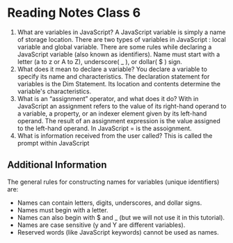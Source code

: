 # Reading Notes Class 6

1. What are variables in JavaScript? A JavaScript variable is simply a name of storage location. There are two types of variables in JavaScript : local variable and global variable. There are some rules while declaring a JavaScript variable (also known as identifiers). Name must start with a letter (a to z or A to Z), underscore( _ ), or dollar( $ ) sign.
2. What does it mean to declare a variable? You declare a variable to specify its name and characteristics. The declaration statement for variables is the Dim Statement. Its location and contents determine the variable's characteristics.
3. What is an “assignment” operator, and what does it do? With in JavaScript an assignment refers to the value of its right-hand operand to a variable, a property, or an indexer element given by its left-hand operand. The result of an assignment expression is the value assigned to the left-hand operand. In JavaScript = is the assoignment. 
4. What is information received from the user called? This is called the prompt within JavaScript

## Additional Information 

The general rules for constructing names for variables (unique identifiers) are:

- Names can contain letters, digits, underscores, and dollar signs.
- Names must begin with a letter.
- Names can also begin with $ and _ (but we will not use it in this tutorial).
- Names are case sensitive (y and Y are different variables).
- Reserved words (like JavaScript keywords) cannot be used as names.










